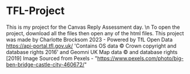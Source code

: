 # TFL-Project
This is my project for the Canvas Reply Assessment day. \n
To open the project, download all the files then open any of the html files.
This project was made by Charlotte Brocksom 2023 - Powered by TfL Open Data https://api-portal.tfl.gov.uk/ 'Contains OS data © Crown copyright and database rights 2016' and Geomni UK Map data © and database rights [2019] 
Image Sourced from Pexels - "https://www.pexels.com/photo/big-ben-bridge-castle-city-460672/"
